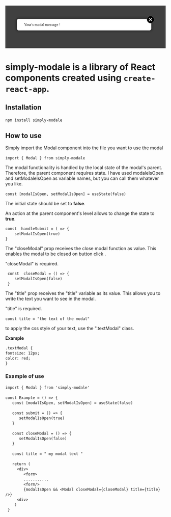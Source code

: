 ![Alt text](src/lib/assets/modal-image.PNG)

# simply-modale is a library of React components created using `create-react-app`.

## Installation

`npm install simply-modale`

## How to use

Simply import the Modal component into the file you want to use the modal 

`import { Modal } from simply-modale`

The modal functionality is handled by the local state of the modal's parent. Therefore, the parent component requires state. I have used modaleIsOpen and setModaleIsOpen as variable names, but you can call them whatever you like.

`const [modalIsOpen, setModalIsOpen] = useState(false)`

The initial state should be set to __false__.

An action at the parent component's level allows to change the state to __true__.

```
const  handleSubmit = ( => {
    setModalIsOpen(true)
}
```

The "closeModal" prop receives the close modal function as value. This enables the modal to be closed on button click .

"closeModal" is required.

```
 const  closeModal = () => {
    setModalIsOpen(false)
 }
```

The "title" prop receives the "title" variable as its value. This allows you to write the text you want to see in the modal.

"title" is required.

`const title = "the text of the modal"`

to apply the css style of your text, use the ".textModal" class.

__Example__
```
.textModal {
fontsize: 12px;
color: red;
}
```

### Example of use

```
import { Modal } from 'simply-modale'

const Example = () => {
   const [modalIsOpen, setModalIsOpen] = useState(false)
   
   const submit = () => {
      setModalIsOpen(true)
   }
   
   const closeModal = () => {
      setModalIsOpen(false)
   }
   
   const title = " my modal text "
   
   return (
     <div>
        <form>
        ...........
        <form/>
        {modalIsOpen && <Modal closeModal={closeModal} title={title} />}
     <div>
    )
 } 
 ```
